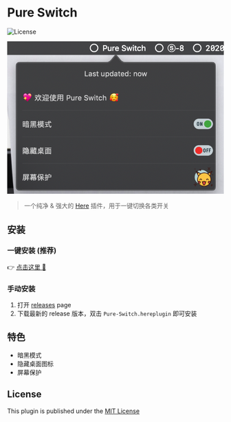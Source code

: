 # Pure Switch

![License](https://img.shields.io/badge/license-MIT-blue.svg)

![Pure-Switch](./media/pure-switch-zh.png)

> 一个纯净 & 强大的 [Here](https://here.app) 插件，用于一键切换各类开关

## 安装

### 一键安装  (推荐)

👉 <a href="https://jump.here.app/?installPlugin?title=Pure-Switch&url=https://github.com/FriendsOfHere/one-switch/releases/latest/download/Pure-Switch.hereplugin">点击这里 🔌</a>

### 手动安装
1. 打开 [releases](https://github.com/FriendsOfHere/pure-switch/releases/latest/) page
2. 下载最新的 release 版本，双击 `Pure-Switch.hereplugin` 即可安装

## 特色
- 暗黑模式
- 隐藏桌面图标
- 屏幕保护

## License
This plugin is published under the [MIT License](./LICENSE.md)
